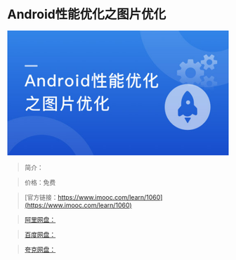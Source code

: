 # Android性能优化之图片优化

![img](../../assets/5fe443070001aecb05400304.jpg)

> 简介：

> 价格：免费

> [官方链接：https://www.imooc.com/learn/1060](https://www.imooc.com/learn/1060)

> [阿里网盘：]()

> [百度网盘：]()

> [夸克网盘：]()
